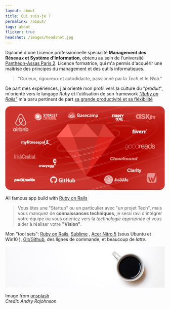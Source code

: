 ```yaml
---
layout: about
title: Qui suis-je ?
permalink: /about/
tags: about
flicker: true
headshot: /images/headshot.jpg
---
```


Diplomé d'une Licence professionnelle spécialité **Management des Réseaux et Système d'Information,** obtenu au sein de l'université [Panthéon-Assas Paris 2](https://www.u-paris2.fr). 
Licence formatrice, qui m'a permis d'acquérir une maîtrise des principes du management et des outils informatiques.


>"Curieux, rigoureux et autodidacte, passionné par la *Tech* et le *Web*."


 De part mes expériences, j'ai orienté mon profil vers la culture du "*produit*", m'orienté vers le langage *Ruby* et l'utilisation de son framework [*"Ruby on Rails"*](https://rubyonrails.org/) m'a paru pertinent de part [sa grande productivité et sa fléxibilité](https://rajohnson-andry.tk/developper/skills/2019/05/03/ruby-on-rails/) 



![rails](/images/rails.png)
<footer>All famous app build with <a href="https://rubyonrails.org/">Ruby on Rails</a></footer>




>Vous êtes une "Startup" ou un particulier avec "un projet Tech", mais vous manquez de **connaissances techniques**, je serai ravi d'intégrer votre équipe ou vous orientez vers la *technologie appropriée* et vous aider à réaliser votre **"Vision"**.

Mon "tool sets": [Ruby on Rails](https://rubyonrails.org/), [Sublime](https://www.sublimetext.com/3) , [Acer Nitro 5](https://fr-store.acer.com/nitro-5-ordinateur-portable-an515-51-noir?gclid=Cj0KCQjwh6XmBRDRARIsAKNInDGPRr4FTvpxXL1_g60gNICZaKxeRXDWG9x0E-vDAcnTdeFbEJQwT_AaArCsEALw_wcB&gclsrc=aw.ds) (sous Ubuntu et Win10 ), [Git/Github](https://github.com/andryjohn), des lignes de commande, et beaucoup de *latte*.


![tool](/images/cerise.png)

<footer>Image from <a href="https://unsplash.com">unsplash</a></footer>


<footer>
	<cite title="author">Credit: Andry Rajohnson</cite>
</footer>


<style>
.post-header,{
  text-align: center; /* Want the About Page header to be in the middle */
  
}
</style>
